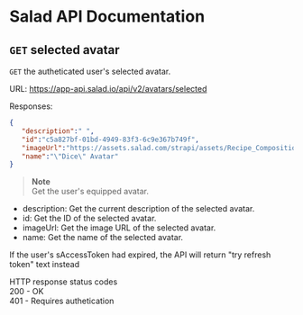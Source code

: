 # Salad API Documentation

## `GET` selected avatar
`GET` the autheticated user's selected avatar.

URL: https://app-api.salad.io/api/v2/avatars/selected

Responses:
```json
{
   "description":" ",
   "id":"c5a827bf-01bd-4949-83f3-6c9e367b749f",
   "imageUrl":"https://assets.salad.com/strapi/assets/Recipe_Composition_Animated_23f439bde5.png",
   "name":"\"Dice\" Avatar"
}
```

> **Note** <br>
> Get the user's equipped avatar.
* description: Get the current description of the selected avatar.
* id: Get the ID of the selected avatar.
* imageUrl: Get the image URL of the selected avatar.
* name: Get the name of the selected avatar.

If the user's sAccessToken had expired, the API will return "try refresh token" text instead

HTTP response status codes <br>
200	- OK <br>
401 - Requires authetication